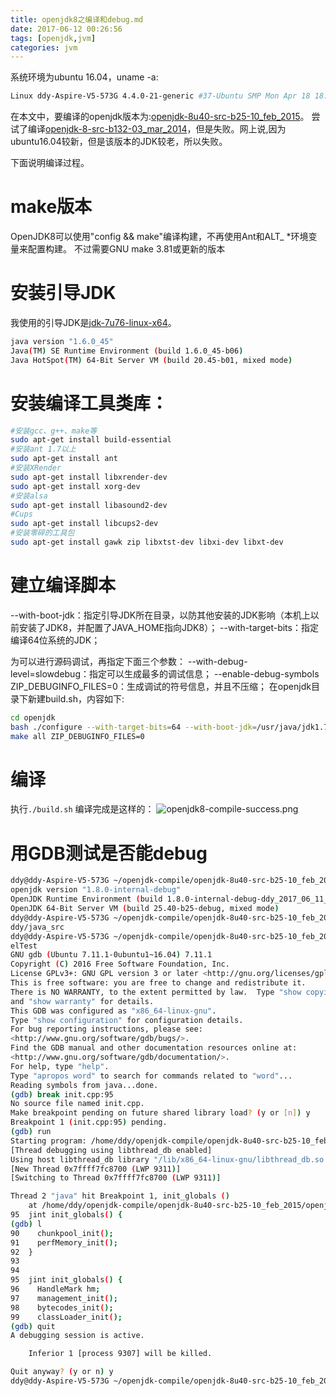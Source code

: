 ```yaml
---
title: openjdk8之编译和debug.md
date: 2017-06-12 00:26:56
tags: [openjdk,jvm]
categories: jvm
---
```

系统环境为ubuntu 16.04，uname -a:
```bash
Linux ddy-Aspire-V5-573G 4.4.0-21-generic #37-Ubuntu SMP Mon Apr 18 18:33:37 UTC 2016 x86_64 x86_64 x86_64 GNU/Linux
```
在本文中，要编译的openjdk版本为:[openjdk-8u40-src-b25-10_feb_2015][1]。
尝试了编译[openjdk-8-src-b132-03_mar_2014][2]，但是失败。网上说,因为ubuntu16.04较新，但是该版本的JDK较老，所以失败。

下面说明编译过程。

# make版本
OpenJDK8可以使用"config && make"编译构建，不再使用Ant和ALT_ *环境变量来配置构建。
不过需要GNU make 3.81或更新的版本
# 安装引导JDK
我使用的引导JDK是[jdk-7u76-linux-x64][3]。
```bash
java version "1.6.0_45"
Java(TM) SE Runtime Environment (build 1.6.0_45-b06)
Java HotSpot(TM) 64-Bit Server VM (build 20.45-b01, mixed mode)
```

# 安装编译工具类库：

```bash
#安装gcc、g++、make等  
sudo apt-get install build-essential      
#安装ant 1.7以上  
sudo apt-get install ant  
#安装XRender  
sudo apt-get install libxrender-dev  
sudo apt-get install xorg-dev 
#安装alsa  
sudo apt-get install libasound2-dev
#Cups  
sudo apt-get install libcups2-dev 
#安装零碎的工具包  
sudo apt-get install gawk zip libxtst-dev libxi-dev libxt-dev
```  
# 建立编译脚本
--with-boot-jdk：指定引导JDK所在目录，以防其他安装的JDK影响（本机上以前安装了JDK8，并配置了JAVA_HOME指向JDK8）；
--with-target-bits：指定编译64位系统的JDK；

为可以进行源码调试，再指定下面三个参数：
--with-debug-level=slowdebug：指定可以生成最多的调试信息；
--enable-debug-symbols ZIP_DEBUGINFO_FILES=0：生成调试的符号信息，并且不压缩；
在openjdk目录下新建build.sh，内容如下:
```bash
cd openjdk  
bash ./configure --with-target-bits=64 --with-boot-jdk=/usr/java/jdk1.7.0_80/ --with-debug-level=slowdebug --enable-debug-symbols ZIP_DEBUGINFO_FILES=0  
make all ZIP_DEBUGINFO_FILES=0  
```
# 编译
执行``./build.sh``
编译完成是这样的：
![openjdk8-compile-success.png][4]
# 用GDB测试是否能debug
```bash
ddy@ddy-Aspire-V5-573G ~/openjdk-compile/openjdk-8u40-src-b25-10_feb_2015/openjdk/build/linux-x86_64-normal-server-slowdebug/jdk/bin $ ./java -version
openjdk version "1.8.0-internal-debug"
OpenJDK Runtime Environment (build 1.8.0-internal-debug-ddy_2017_06_11_23_26-b00)
OpenJDK 64-Bit Server VM (build 25.40-b25-debug, mixed mode)
ddy@ddy-Aspire-V5-573G ~/openjdk-compile/openjdk-8u40-src-b25-10_feb_2015/openjdk/build/linux-x86_64-normal-server-slowdebug/jdk/bin $ export CLASSPATH=.:/home/
ddy/java_src
ddy@ddy-Aspire-V5-573G ~/openjdk-compile/openjdk-8u40-src-b25-10_feb_2015/openjdk/build/linux-x86_64-normal-server-slowdebug/jdk/bin $ gdb --args java FileChann
elTest
GNU gdb (Ubuntu 7.11.1-0ubuntu1~16.04) 7.11.1
Copyright (C) 2016 Free Software Foundation, Inc.
License GPLv3+: GNU GPL version 3 or later <http://gnu.org/licenses/gpl.html>
This is free software: you are free to change and redistribute it.
There is NO WARRANTY, to the extent permitted by law.  Type "show copying"
and "show warranty" for details.
This GDB was configured as "x86_64-linux-gnu".
Type "show configuration" for configuration details.
For bug reporting instructions, please see:
<http://www.gnu.org/software/gdb/bugs/>.
Find the GDB manual and other documentation resources online at:
<http://www.gnu.org/software/gdb/documentation/>.
For help, type "help".
Type "apropos word" to search for commands related to "word"...
Reading symbols from java...done.
(gdb) break init.cpp:95
No source file named init.cpp.
Make breakpoint pending on future shared library load? (y or [n]) y
Breakpoint 1 (init.cpp:95) pending.
(gdb) run
Starting program: /home/ddy/openjdk-compile/openjdk-8u40-src-b25-10_feb_2015/openjdk/build/linux-x86_64-normal-server-slowdebug/jdk/bin/java FileChannelTest
[Thread debugging using libthread_db enabled]
Using host libthread_db library "/lib/x86_64-linux-gnu/libthread_db.so.1".
[New Thread 0x7ffff7fc8700 (LWP 9311)]
[Switching to Thread 0x7ffff7fc8700 (LWP 9311)]

Thread 2 "java" hit Breakpoint 1, init_globals ()
    at /home/ddy/openjdk-compile/openjdk-8u40-src-b25-10_feb_2015/openjdk/hotspot/src/share/vm/runtime/init.cpp:95
95	jint init_globals() {
(gdb) l
90	  chunkpool_init();
91	  perfMemory_init();
92	}
93	
94	
95	jint init_globals() {
96	  HandleMark hm;
97	  management_init();
98	  bytecodes_init();
99	  classLoader_init();
(gdb) quit
A debugging session is active.

	Inferior 1 [process 9307] will be killed.

Quit anyway? (y or n) y
ddy@ddy-Aspire-V5-573G ~/openjdk-compile/openjdk-8u40-src-b25-10_feb_2015/openjdk/build/linux-x86_64-normal-server-slowdebug/jdk/bin $ 

```


  [1]: https://pan.baidu.com/s/1mhLHkc4
  [2]: https://pan.baidu.com/s/1jI1cGNc
  [3]: https://pan.baidu.com/s/1hr6qkOO
  [4]: http://oqxil93b6.bkt.clouddn.com/images/openjdk/opjdk-8u40-compile-success.png
